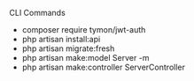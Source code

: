 CLI Commands

- composer require tymon/jwt-auth
- php artisan install:api
- php artisan migrate:fresh
- php artisan make:model Server -m
- php artisan make:controller ServerController

